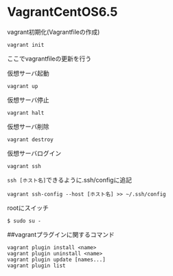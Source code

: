 # VagrantCentOS6.5

vagrant初期化(Vagrantfileの作成)
```
vagrant init
```

ここでvagrantfileの更新を行う  

仮想サーバ起動
```
vagrant up
```

仮想サーバ停止
```
vagrant halt
```

仮想サーバ削除
```
vagrant destroy
```

仮想サーバログイン
```
vagrant ssh
```

`ssh [ホスト名]`できるように.ssh/configに追記
```
vagrant ssh-config --host [ホスト名] >> ~/.ssh/config
```

rootにスイッチ  
```
$ sudo su -
```

##vagrantプラグインに関するコマンド
```
vagrant plugin install <name>
vagrant plugin uninstall <name>
vagrant plugin update [names...]
vagrant plugin list
```
